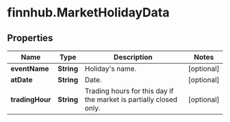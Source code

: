 # finnhub.MarketHolidayData

## Properties

Name | Type | Description | Notes
------------ | ------------- | ------------- | -------------
**eventName** | **String** | Holiday&#39;s name. | [optional] 
**atDate** | **String** | Date. | [optional] 
**tradingHour** | **String** | Trading hours for this day if the market is partially closed only. | [optional] 


